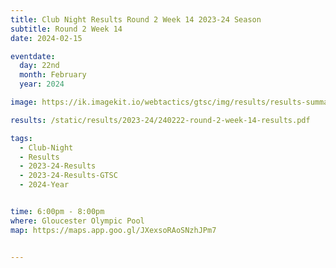 ```yaml
---
title: Club Night Results Round 2 Week 14 2023-24 Season
subtitle: Round 2 Week 14
date: 2024-02-15

eventdate:
  day: 22nd
  month: February
  year: 2024

image: https://ik.imagekit.io/webtactics/gtsc/img/results/results-summary-14.jpg

results: /static/results/2023-24/240222-round-2-week-14-results.pdf

tags:
  - Club-Night
  - Results
  - 2023-24-Results
  - 2023-24-Results-GTSC
  - 2024-Year


time: 6:00pm - 8:00pm
where: Gloucester Olympic Pool
map: https://maps.app.goo.gl/JXexsoRAoSNzhJPm7


---
```





